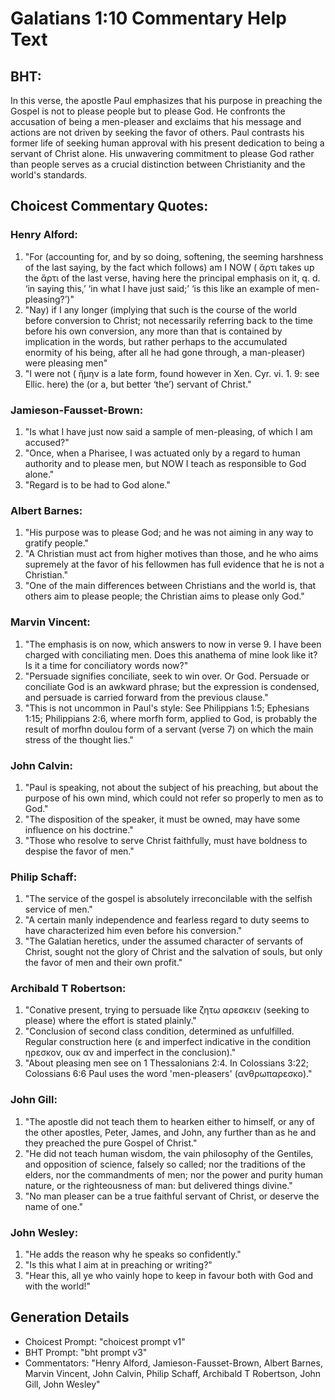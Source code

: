 # Galatians 1:10 Commentary Help Text

## BHT:
In this verse, the apostle Paul emphasizes that his purpose in preaching the Gospel is not to please people but to please God. He confronts the accusation of being a men-pleaser and exclaims that his message and actions are not driven by seeking the favor of others. Paul contrasts his former life of seeking human approval with his present dedication to being a servant of Christ alone. His unwavering commitment to please God rather than people serves as a crucial distinction between Christianity and the world's standards.

## Choicest Commentary Quotes:
### Henry Alford:
1. "For (accounting for, and by so doing, softening, the seeming harshness of the last saying, by the fact which follows) am I NOW ( ἄρτι takes up the ἄρτι of the last verse, having here the principal emphasis on it, q. d. ‘in saying this,’ ‘in what I have just said;’ ‘is this like an example of men-pleasing?’)" 
2. "Nay) if I any longer (implying that such is the course of the world before conversion to Christ; not necessarily referring back to the time before his own conversion, any more than that is contained by implication in the words, but rather perhaps to the accumulated enormity of his being, after all he had gone through, a man-pleaser) were pleasing men"
3. "I were not ( ἤμην is a late form, found however in Xen. Cyr. vi. 1. 9: see Ellic. here) the (or a, but better ‘the’) servant of Christ."

### Jamieson-Fausset-Brown:
1. "Is what I have just now said a sample of men-pleasing, of which I am accused?"
2. "Once, when a Pharisee, I was actuated only by a regard to human authority and to please men, but NOW I teach as responsible to God alone."
3. "Regard is to be had to God alone."

### Albert Barnes:
1. "His purpose was to please God; and he was not aiming in any way to gratify people."
2. "A Christian must act from higher motives than those, and he who aims supremely at the favor of his fellowmen has full evidence that he is not a Christian."
3. "One of the main differences between Christians and the world is, that others aim to please people; the Christian aims to please only God."

### Marvin Vincent:
1. "The emphasis is on now, which answers to now in verse 9. I have been charged with conciliating men. Does this anathema of mine look like it? Is it a time for conciliatory words now?"
2. "Persuade signifies conciliate, seek to win over. Or God. Persuade or conciliate God is an awkward phrase; but the expression is condensed, and persuade is carried forward from the previous clause."
3. "This is not uncommon in Paul's style: See Philippians 1:5; Ephesians 1:15; Philippians 2:6, where morfh form, applied to God, is probably the result of morfhn doulou form of a servant (verse 7) on which the main stress of the thought lies."

### John Calvin:
1. "Paul is speaking, not about the subject of his preaching, but about the purpose of his own mind, which could not refer so properly to men as to God."
2. "The disposition of the speaker, it must be owned, may have some influence on his doctrine."
3. "Those who resolve to serve Christ faithfully, must have boldness to despise the favor of men."

### Philip Schaff:
1. "The service of the gospel is absolutely irreconcilable with the selfish service of men."
2. "A certain manly independence and fearless regard to duty seems to have characterized him even before his conversion."
3. "The Galatian heretics, under the assumed character of servants of Christ, sought not the glory of Christ and the salvation of souls, but only the favor of men and their own profit."

### Archibald T Robertson:
1. "Conative present, trying to persuade like ζητω αρεσκειν (seeking to please) where the effort is stated plainly." 
2. "Conclusion of second class condition, determined as unfulfilled. Regular construction here (ε and imperfect indicative in the condition ηρεσκον, ουκ αν and imperfect in the conclusion)." 
3. "About pleasing men see on 1 Thessalonians 2:4. In Colossians 3:22; Colossians 6:6 Paul uses the word 'men-pleasers' (ανθρωπαρεσκο)."

### John Gill:
1. "The apostle did not teach them to hearken either to himself, or any of the other apostles, Peter, James, and John, any further than as he and they preached the pure Gospel of Christ."
2. "He did not teach human wisdom, the vain philosophy of the Gentiles, and opposition of science, falsely so called; nor the traditions of the elders, nor the commandments of men; nor the power and purity human nature, or the righteousness of man: but delivered things divine."
3. "No man pleaser can be a true faithful servant of Christ, or deserve the name of one."

### John Wesley:
1. "He adds the reason why he speaks so confidently."
2. "Is this what I aim at in preaching or writing?"
3. "Hear this, all ye who vainly hope to keep in favour both with God and with the world!"


## Generation Details
- Choicest Prompt: "choicest prompt v1"
- BHT Prompt: "bht prompt v3"
- Commentators: "Henry Alford, Jamieson-Fausset-Brown, Albert Barnes, Marvin Vincent, John Calvin, Philip Schaff, Archibald T Robertson, John Gill, John Wesley"
